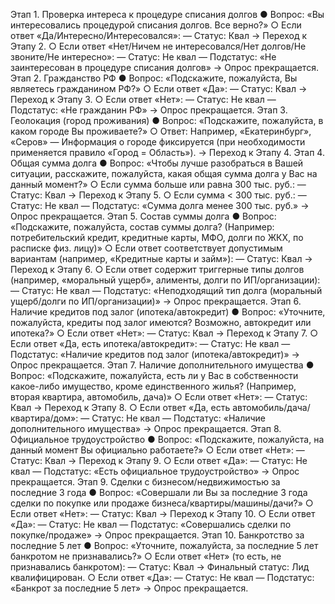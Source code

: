 Этап 1. Проверка интереса к процедуре списания долгов
●
Вопрос: «Вы интересовались процедурой списания долгов. Все верно?»
○
Если ответ «Да/Интересно/Интересовался»:
— Статус: Квал
→ Переход к Этапу 2.
○
Если ответ «Нет/Ничем не интересовался/Нет долгов/Не звоните/Не
интересно»:
— Статус: Не квал
— Подстатус: «Не заинтересован в процедуре списания долгов»
→ Опрос прекращается.
Этап 2. Гражданство РФ
●
Вопрос: «Подскажите, пожалуйста, Вы являетесь гражданином РФ?»
○
Если ответ «Да»:
— Статус: Квал
→ Переход к Этапу 3.
○
Если ответ «Нет»:
— Статус: Не квал
— Подстатус: «Не гражданин РФ»
→ Опрос прекращается.
Этап 3. Геолокация (город проживания)
●
Вопрос: «Подскажите, пожалуйста, в каком городе Вы проживаете?»
○
Ответ: Например, «Екатеринбург», «Серов»
— Информация о городе фиксируется (при необходимости применяется
правило «Город = Область»).
→ Переход к Этапу 4.
Этап 4. Общая сумма долга
●
Вопрос: «Чтобы лучше разобраться в Вашей ситуации, расскажите,
пожалуйста, какая общая сумма долга у Вас на данный момент?»
○
Если сумма больше или равна 300 тыс. руб.:
— Статус: Квал
→ Переход к Этапу 5.
○
Если сумма < 300 тыс. руб.:
— Статус: Не квал
— Подстатус: «Сумма долга менее 300 тыс. руб.»
→ Опрос прекращается.
Этап 5. Состав суммы долга
●
Вопрос: «Подскажите, пожалуйста, состав суммы долга? (Например:
потребительский кредит, кредитные карты, МФО, долги по ЖКХ, по расписке
физ. лицу)»
○
Если ответ соответствует допустимым вариантам (например,
«Кредитные карты и займ»):
— Статус: Квал
→ Переход к Этапу 6.
○
Если ответ содержит триггерные типы долгов (например,
«моральный ущерб», алименты, долги по ИП/организации):
— Статус: Не квал
— Подстатус: «Неподходящий тип долга (моральный ущерб/долги по
ИП/организации)»
→ Опрос прекращается.
Этап 6. Наличие кредитов под залог (ипотека/автокредит)
●
Вопрос: «Уточните, пожалуйста, кредиты под залог имеются? Возможно,
автокредит или ипотека?»
○
Если ответ «Нет»:
— Статус: Квал
→ Переход к Этапу 7.
○
Если ответ «Да, есть ипотека/автокредит»:
— Статус: Не квал
— Подстатус: «Наличие кредитов под залог (ипотека/автокредит)»
→ Опрос прекращается.
Этап 7. Наличие дополнительного имущества
●
Вопрос: «Подскажите, пожалуйста, есть ли у Вас в собственности какое-либо
имущество, кроме единственного жилья? (Например, вторая квартира,
автомобиль, дача)»
○
Если ответ «Нет»:
— Статус: Квал
→ Переход к Этапу 8.
○
Если ответ «Да, есть автомобиль/дача/квартира/дом»:
— Статус: Не квал
— Подстатус: «Наличие дополнительного имущества»
→ Опрос прекращается.
Этап 8. Официальное трудоустройство
●
Вопрос: «Подскажите, пожалуйста, на данный момент Вы официально
работаете?»
○
Если ответ «Нет»:
— Статус: Квал
→ Переход к Этапу 9.
○
Если ответ «Да»:
— Статус: Не квал
— Подстатус: «Есть официальное трудоустройство»
→ Опрос прекращается.
Этап 9. Сделки с бизнесом/недвижимостью за последние 3 года
●
Вопрос: «Совершали ли Вы за последние 3 года сделки по покупке или
продаже бизнеса/квартиры/машины/дачи?»
○
Если ответ «Нет»:
— Статус: Квал
→ Переход к Этапу 10.
○
Если ответ «Да»:
— Статус: Не квал
— Подстатус: «Совершались сделки по покупке/продаже»
→ Опрос прекращается.
Этап 10. Банкротство за последние 5 лет
●
Вопрос: «Уточните, пожалуйста, за последние 5 лет банкротом не
признавались?»
○
Если ответ «Нет» (то есть, не признавались банкротом):
— Статус: Квал
→ Финальный статус: Лид квалифицирован.
○
Если ответ «Да»:
— Статус: Не квал
— Подстатус: «Банкрот за последние 5 лет»
→ Опрос прекращается.